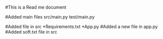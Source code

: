 #This is a Read me document

#Added main files
src/main.py
test/main.py

#Added file in src
*Requirements.txt
*App.py
#Added a new file in app.py
#Added soft.txt file in src
